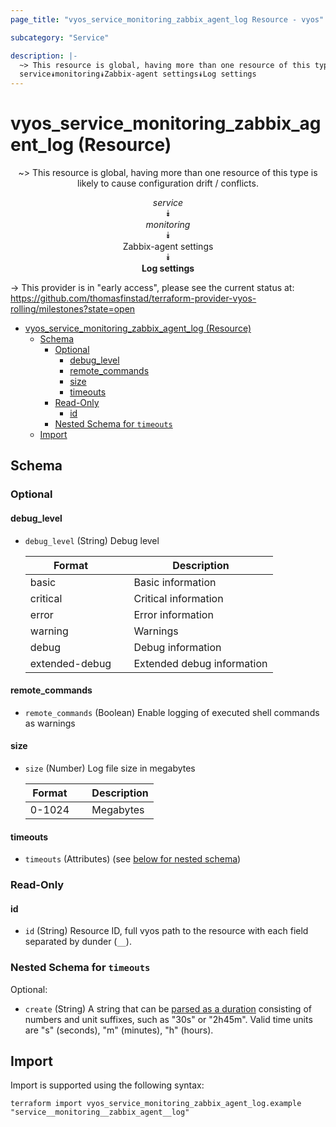 ```yaml
---
page_title: "vyos_service_monitoring_zabbix_agent_log Resource - vyos"

subcategory: "Service"

description: |-
  ~> This resource is global, having more than one resource of this type is likely to cause configuration drift / conflicts.
  service⯯monitoring⯯Zabbix-agent settings⯯Log settings
---
```


# vyos_service_monitoring_zabbix_agent_log (Resource)
<center>

~> This resource is global, having more than one resource of this type is likely to cause configuration drift / conflicts.

*service*  
⯯  
*monitoring*  
⯯  
Zabbix-agent settings  
⯯  
**Log settings**


</center>

-> This provider is in "early access", please see the current status at: https://github.com/thomasfinstad/terraform-provider-vyos-rolling/milestones?state=open

<!--TOC-->

- [vyos_service_monitoring_zabbix_agent_log (Resource)](#vyos_service_monitoring_zabbix_agent_log-resource)
  - [Schema](#schema)
    - [Optional](#optional)
      - [debug_level](#debug_level)
      - [remote_commands](#remote_commands)
      - [size](#size)
      - [timeouts](#timeouts)
    - [Read-Only](#read-only)
      - [id](#id)
    - [Nested Schema for `timeouts`](#nested-schema-for-timeouts)
  - [Import](#import)

<!--TOC-->

<!-- schema generated by tfplugindocs -->
## Schema

### Optional

#### debug_level
- `debug_level` (String) Debug level

    |  Format          &emsp;|  Description                 |
    |------------------|------------------------------|
    |  basic           &emsp;|  Basic information           |
    |  critical        &emsp;|  Critical information        |
    |  error           &emsp;|  Error information           |
    |  warning         &emsp;|  Warnings                    |
    |  debug           &emsp;|  Debug information           |
    |  extended-debug  &emsp;|  Extended debug information  |
#### remote_commands
- `remote_commands` (Boolean) Enable logging of executed shell commands as warnings
#### size
- `size` (Number) Log file size in megabytes

    |  Format  &emsp;|  Description  |
    |----------|---------------|
    |  0-1024  &emsp;|  Megabytes    |
#### timeouts
- `timeouts` (Attributes) (see [below for nested schema](#nestedatt--timeouts))

### Read-Only

#### id
- `id` (String) Resource ID, full vyos path to the resource with each field separated by dunder (`__`).

<a id="nestedatt--timeouts"></a>
### Nested Schema for `timeouts`

Optional:

- `create` (String) A string that can be [parsed as a duration](https://pkg.go.dev/time#ParseDuration) consisting of numbers and unit suffixes, such as &#34;30s&#34; or &#34;2h45m&#34;. Valid time units are &#34;s&#34; (seconds), &#34;m&#34; (minutes), &#34;h&#34; (hours).

## Import

Import is supported using the following syntax:

```shell
terraform import vyos_service_monitoring_zabbix_agent_log.example "service__monitoring__zabbix_agent__log"
```
